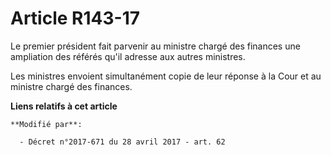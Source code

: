 # Article R143-17

Le premier président fait parvenir au ministre chargé des finances une ampliation des référés qu'il adresse aux autres
ministres.

Les ministres envoient simultanément copie de leur réponse à la Cour et au ministre chargé des finances.

**Liens relatifs à cet article**

	**Modifié par**:

	  - Décret n°2017-671 du 28 avril 2017 - art. 62
